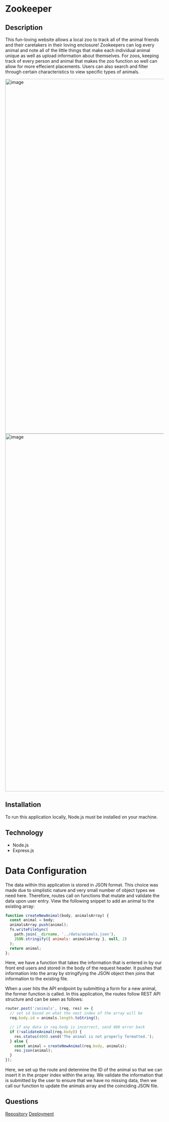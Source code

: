 # Zookeeper

## Description 
This fun-loving website allows a local zoo to track all of the animal friends and their caretakers in their loving enclosure! Zookeepers can log every animal and note all of the little things that make each individual animal unique as well as upload information about themselves. For zoos, keeping track of every person and animal that makes the zoo function so well can allow for more effecient placements. Users can also search and filter through certain characteristics to  view specific types of animals.

<img width="1123" alt="image" src="https://user-images.githubusercontent.com/86696492/199106892-ce502ed6-fdd7-4b05-838a-8778b7762f22.png">

<img width="1133" alt="image" src="https://user-images.githubusercontent.com/86696492/199108370-a1086870-63bc-43a5-9add-a92358b3f916.png">



## Installation
To run this application locally, Node.js must be installed on your machine.

## Technology
* Node.js
* Express.js

# Data Configuration
The data within this application is stored in JSON format. This choice was made due to simplistic nature and very small number of object types we need here. Therefore, routes call on functions that mutate and validate the data upon user entry. View the following snippet to add an animal to the existing array:
```javascript
function createNewAnimal(body, animalsArray) {
  const animal = body;
  animalsArray.push(animal);
  fs.writeFileSync(
    path.join(__dirname, '../data/animals.json'),
    JSON.stringify({ animals: animalsArray }, null, 2)
  );
  return animal;
};
```

Here, we have a function that takes the information that is entered in by our front end users and stored in the body of the request header. It pushes that information into the array by stringifying the JSON object then joins that information to the existing file.

When a user hits the API endpoint by submitting a form for a new animal, the former function is called. In this application, the routes follow REST API structure and can be seen as follows: 

```javascript
router.post('/animals', (req, res) => {
  // set id based on what the next index of the array will be
  req.body.id = animals.length.toString();

  // if any data in req.body is incorrect, send 400 error back
  if (!validateAnimal(req.body)) {
    res.status(400).send('The animal is not properly formatted.');
  } else {
    const animal = createNewAnimal(req.body, animals);
    res.json(animal);
  }
});
```

Here, we set up the route and determine the ID of the animal so that we can insert it in the proper index within the array. We validate the information that is submitted by the user to ensure that we have no missing data, then we call our function to update the animals array and the coinciding JSON file.



  ## Questions
[Repository](https://github.com/nicolalenee/zookeepr)
[Deployment](https://cola-zookeepr.herokuapp.com/)



